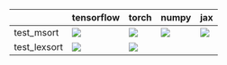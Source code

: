 |              | tensorflow                                                                                                                                                                         | torch                                                                                                                                                                              | numpy                                                                                                                                                   | jax                                                                                                                                                     |
|:-------------|:-----------------------------------------------------------------------------------------------------------------------------------------------------------------------------------|:-----------------------------------------------------------------------------------------------------------------------------------------------------------------------------------|:--------------------------------------------------------------------------------------------------------------------------------------------------------|:--------------------------------------------------------------------------------------------------------------------------------------------------------|
| test_msort   | <a href="https://github.com/unifyai/ivy/actions/" rel="noopener noreferrer" target="_blank"><img src=https://img.shields.io/badge/-success-success></a>                            | <a href="null" rel="noopener noreferrer" target="_blank"><img src=https://img.shields.io/badge/-failure-red></a>                                                                   | <a href="https://github.com/unifyai/ivy/actions/" rel="noopener noreferrer" target="_blank"><img src=https://img.shields.io/badge/-success-success></a> | <a href="https://github.com/unifyai/ivy/actions/" rel="noopener noreferrer" target="_blank"><img src=https://img.shields.io/badge/-success-success></a> |
| test_lexsort | <a href="https://github.com/unifyai/ivy/actions/runs/4391735438/jobs/7691077796" rel="noopener noreferrer" target="_blank"><img src=https://img.shields.io/badge/-failure-red></a> | <a href="https://github.com/unifyai/ivy/actions/runs/4302817322/jobs/7501800709" rel="noopener noreferrer" target="_blank"><img src=https://img.shields.io/badge/-failure-red></a> |                                                                                                                                                         |                                                                                                                                                         |